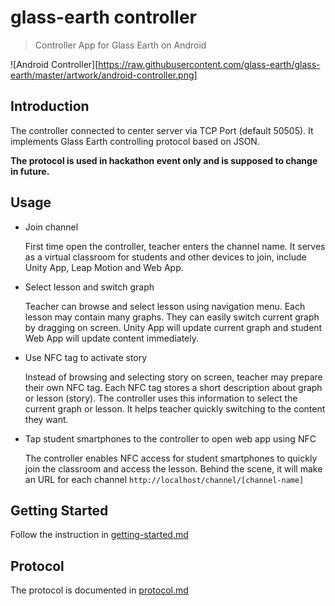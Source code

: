 # glass-earth controller

> Controller App for Glass Earth on Android

![Android Controller][https://raw.githubusercontent.com/glass-earth/glass-earth/master/artwork/android-controller.png]

## Introduction

The controller connected to center server via TCP Port (default 50505). It implements Glass Earth controlling protocol based on JSON.

**The protocol is used in hackathon event only and is supposed to change in future.**

## Usage

* Join channel

  First time open the controller, teacher enters the channel name. It serves as a virtual classroom for students and other devices to join, include Unity App, Leap Motion and Web App.

* Select lesson and switch graph

  Teacher can browse and select lesson using navigation menu. Each lesson may contain many graphs. They can easily switch current graph by dragging on screen. Unity App will update current graph and student Web App will update content immediately.

* Use NFC tag to activate story

  Instead of browsing and selecting story on screen, teacher may prepare their own NFC tag. Each NFC tag stores a short description about graph or lesson (story). The controller uses this information to select the current graph or lesson. It helps teacher quickly switching to the content they want.

* Tap student smartphones to the controller to open web app using NFC

  The controller enables NFC access for student smartphones to quickly join the classroom and access the lesson. Behind the scene, it will make an URL for each channel `http://localhost/channel/[channel-name]`

## Getting Started

Follow the instruction in [getting-started.md](https://github.com/glass-earth/glass-earth/blob/master/getting-started.md)

## Protocol

The protocol is documented in [protocol.md](https://github.com/glass-earth/glass-earth/blob/master/protocol.md)
